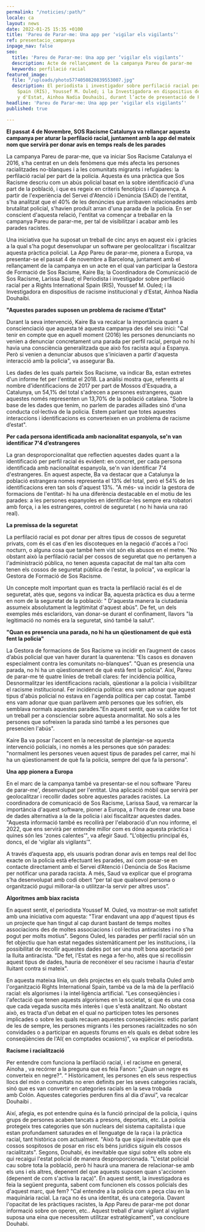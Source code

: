 ```yaml
---
permalink: "/noticies/:path/"
locale: ca
layout: news
date: 2022-01-25 15:35 +0100
title: 'Pareu de Parar-me: Una app per ‘vigilar els vigilants’'
ref: presentacio_campanya
inpage_nav: false
seo:
  title: 'Pareu de Parar-me: Una app per ‘vigilar els vigilants’'
  description: Acte de rellançament de la campanya Pareu de parar-me
  keywords: perfilació racial
featured_image:
  file: "/uploads/photo5774050820839553007.jpg"
  description: El periodista i investigador sobre perfilació racial per a Rights International
    Spain (RIS), Youssef M. Ouled; i la Investigadora en dispositius de racisme institucional
    y d'Estat, Ainhoa Nadia Douhaibi, durant l’acte de presentació de Pareu de parar-me.
headline: 'Pareu de Parar-me: Una app per ‘vigilar els vigilants’'
published: true

---
```

**El passat 4 de Novembre, SOS Racisme Catalunya va rellançar aquesta campanya per aturar la perfilació racial, juntament amb la app del mateix nom que servirà per donar avís en temps reals de les parades**

La campanya Pareu de parar-me, que va iniciar Sos Racisme Catalunya el 2016, s'ha centrat en un dels fenòmens que més afecta les persones racialitzades no-blanques i a les comunitats migrants i refugiades: la perfilació racial per part de la policia. Aquesta és una pràctica que Sos Racisme descriu com un abús policial basat en la sobre identificació d'una part de la població, i que es regeix en criteris fenotípics i d'aparença. A partir de l'experiència del Servei d'Atenció i Denúncia (SAiD) de l'entitat, s'ha analitzat que el 40% de les denúncies que arribaven relacionades amb brutalitat policial, s'havien produït arran d'una parada de la policia. En ser conscient d'aquesta relació, l'entitat va començar a treballar en la campanya Pareu de parar-me, per tal de visibilitzar i acabar amb les parades racistes.

Una iniciativa que ha suposat un treball de cinc anys en aquest eix i gràcies a la qual s'ha pogut desenvolupar un software per geolocalitzar i fiscalitzar aquesta pràctica policial. La App Pareu de parar-me, pionera a Europa, va presentar-se el passat 4 de novembre a Barcelona, juntament amb el rellançament de la campanya en un acte en el qual van participar la Gestora de Formació de Sos Racisme, Kaire Ba; la Coordinadora de Comunicació de Sos Racisme, Larissa Saud; el Periodista i investigador sobre perfilació racial per a Rights International Spain (RIS), Youssef M. Ouled; i la Investigadora en dispositius de racisme institucional y d'Estat, Ainhoa Nadia Douhaibi.

**"Aquestes parades suposen un problema de racisme d’Estat"**

Durant la seva intervenció, Kaire Ba va recalcar la importància quant a conscienciació que aquesta té aquesta campanya des del seu inici: "Cal tenir en compte que en aquell moment (2016) les persones denunciants no venien a denunciar concretament una parada per perfil racial, perquè no hi havia una consciència generalitzada que això fos racista aquí a Espanya. Però si venien a denunciar abusos que s'iniciaven a partir d'aquesta interacció amb la policia", va assegurar Ba.

Les dades de les quals parteix Sos Racisme, va indicar Ba, estan extretes d'un informe fet per l'entitat el 2018. La anàlisi mostra que, referents al nombre d'identificacions de 2017 per part de Mossos d'Esquadra, a Catalunya, un 54,1% del total s'adrecen a persones estrangeres, quan aquestes només representen un 13,70% de la població catalana. "Sobre la base de les dades que tenim, no parlem de parades aïllades sinó d'una conducta col·lectiva de la policia. Estem parlant que totes aquestes interaccions i identificacions es converteixen en un problema de racisme d’estat".

**Per cada persona identificada amb nacionalitat espanyola, se'n van identificar 7'4 d’estrangeres**

La gran desproporcionalitat que reflectien aquestes dades quant a la identificació per perfil racial és evident: en concret, per cada persona identificada amb nacionalitat espanyola, se'n van identificar 7'4 d'estrangeres. En aquest aspecte, Ba va destacar que a Catalunya la població estrangera només representa el 13% del total, però el 54% de les identificacions eren tan sols d'aquest 13%. "A més- va incidir la gestora de formacions de l'entitat- hi ha una diferència destacable en el motiu de les parades: a les persones espanyoles en identificar-les sempre era robatori amb força, i a les estrangeres, control de seguretat ( no hi havia una raó real).

**La premissa de la seguretat**

La perfilació racial es pot donar per altres tipus de cossos de seguretat privats, com és el cas d'en les discoteques en la negació d'accés a l'oci nocturn, o alguna cosa que també hem vist són els abusos en el metre. "No obstant això la perfilació racial per cossos de seguretat que no pertanyen a l'administració pública, no tenen aquesta capacitat de mal tan alta com tenen els cossos de seguretat pública de l'estat, la policia", va explicar la Gestora de Formació de Sos Racisme.

Un concepte molt important quan es tracta la perfilació racial és el de seguretat, atès que, segons va indicar Ba, aquesta pràctica es duu a terme en nom de la seguretat de la població: " D'aquesta manera la ciutadania assumeix absolutament la legitimitat d'aquest abús". De fet, un dels exemples més esclaridors, van donar-se durant el confinament, llavors "la legitimació no només era la seguretat, sinó també la salut".

**"Quan es presencia una parada, no hi ha un qüestionament de què està fent la policia"**

La Gestora de formacions de Sos Racisme va incidir en l’augment de casos d’abús policial que van haver durant la quarentena: “Els casos es donaven especialment contra les comunitats no-blanques”. "Quan es presencia una parada, no hi ha un qüestionament de què està fent la policia”. Així, Pareu de parar-me té quatre línies de treball clares: fer incidència política, Desnormalitzar les identificacions racials, qüestionar a la policia i visibilitzar el racisme institucional. Fer incidència política: ens vam adonar que aquest tipus d'abús policial no estava en l'agenda política per cap costat. També ens vam adonar que quan parlàvem amb persones que les sofrien, els semblava normals aquestes parades."En aquest sentit, que va caldre fer tot un treball per a conscienciar sobre aquesta anormalitat. No sols a les persones que sofreixen la parada sinó també a les persones que presencien l'abús".

Kaire Ba va posar l'accent en la necessitat de plantejar-se aquesta intervenció policials, i no només a les persones que són parades: "normalment les persones veuen aquest tipus de parades pel carrer, mai hi ha un qüestionament de què fa la policia, sempre del que fa la persona”.

**Una app pionera a Europa**

En el marc de la campanya també va presentar-se el nou software 'Pareu de parar-me', desenvolupat per l'entitat. Una aplicació mòbil que servirà per geolocalitzar i recollir dades sobre aquestes parades racistes. La coordinadora de comunicació de Sos Racisme, Larissa Saud, va remarcar la importància d'aquest software, pioner a Europa, a l'hora de crear una base de dades alternativa a la de la policia i així fiscalitzar aquestes dades. "Aquesta informació també es recollirà per l'elaboració d'un nou informe, el 2022, que ens servirà per entendre millor com es dóna aquesta pràctica i quines són les 'zones calentes'", va afegir Saud. "L'objectiu principal és, doncs, el de 'vigilar als vigilants’".

A través d’aquesta app, els usuaris podran donar avís en temps real del lloc exacte on la policia està efectuant les parades, axí com posar-se en contacte directament amb el Servei d’Atenció i Denúncia de Sos Racisme per notificar una parada racista. A més, Saud va explicar que el programa s’ha desenvolupat amb codi obert “per tal que qualsevol persona o organització pugui millorar-la o utilitzar-la servir per altres usos”.

**Algoritmes amb biax racista**

En aquest sentit, el periodista Youssef M. Ouled, va mostrar-se molt satisfet amb una iniciativa com aquesta: "Tirar endavant una app d'aquest tipus és un projecte que han tingut al cap durant bastant de temps moltes associacions des de moltes associacions i col·lectius antiracistes i no s'ha pogut per molts motius". Segons Ouled, les parades per perfil racial són un fet objectiu que han estat negades sistemàticament per les institucions, i la possibilitat de recollir aquestes dades pot ser una molt bona aportació per la lluita antiracista. "De fet, l'Estat es nega a fer-ho, atès que si recollissin aquest tipus de dades, hauria de reconèixer el seu racisme i hauria d'estar lluitant contra si mateix".

En aquesta mateixa línia, un dels projectes en els quals treballa Ouled amb l'organització Rights International Spain, també va de la mà de la perfilació racial: els algorismes i la intel·ligència artificial. "Les conseqüències i l'afectació que tenen aquests algorismes en la societat, sí que és una cosa que cada vegada suscita més interès i que s'està analitzant. No obstant això, es tracta d'un debat en el qual no participen totes les persones implicades o sobre les quals recauen aquestes conseqüències: estic parlant de les de sempre, les persones migrants i les persones racialitzades no són convidades o a participar en aquests fòrums en els quals es debat sobre les conseqüències de l'AI( en comptades ocasions)", va explicar el periodista.

**Racisme i racialització**

Per entendre com funciona la perfilació racial, i el racisme en general, Ainoha , va recórrer a la preguna que es feia Fanon: "¿Quan un negre es converteix en negre?". “ Històricament, les persones en els seus respectius llocs del món o comunitats no eren definits per les seves categories racials, sinó que es van convertir en categories racials en la seva trobada amb Colón. Aquestes categories perduren fins al dia d'avui”, va recalcar Douhaibi .

Així, afegia, es pot entendre quina és la funció principal de la policia, i quins grups de persones acaben tancats a presons, deportats, etc. La policia protegeix tres categories que són nuclears del sistema capitalista i que estan profundament saturades en el llenguatge de la raça i la pràctica racial, tant històrica com actualment. "Això fa que sigui inevitable que els cossos sospitosos de posar en risc els béns jurídics siguin els cossos racialitzats". Segons, Douhabi, és inevitable que sigui sobre ells sobre els qui recaigui l'estat policial de manera desproporcionada. "L'estat policial cau sobre tota la població, però hi haurà una manera de relacionar-se amb els uns i els altres, depenent del que aquests suposen quan s'accionen (depenent de com s'activa la raça)". En aquest sentit, la investigadora es feia la següent pregunta, sabent com funcionen els cossos policials des d'aquest marc, què fem? "Cal entendre a la policia com a peça clau en la maquinària racial. La raça no és una identitat, és una categoria. Davant l'opacitat de les pràctiques racistes, la App Pareu de parar-me pot donar informació sobre on operen, etc.. Aquest treball d'anar vigilant al vigilant suposa una eina que necessitem utilitzar estratègicament", va concloure Douhabi.